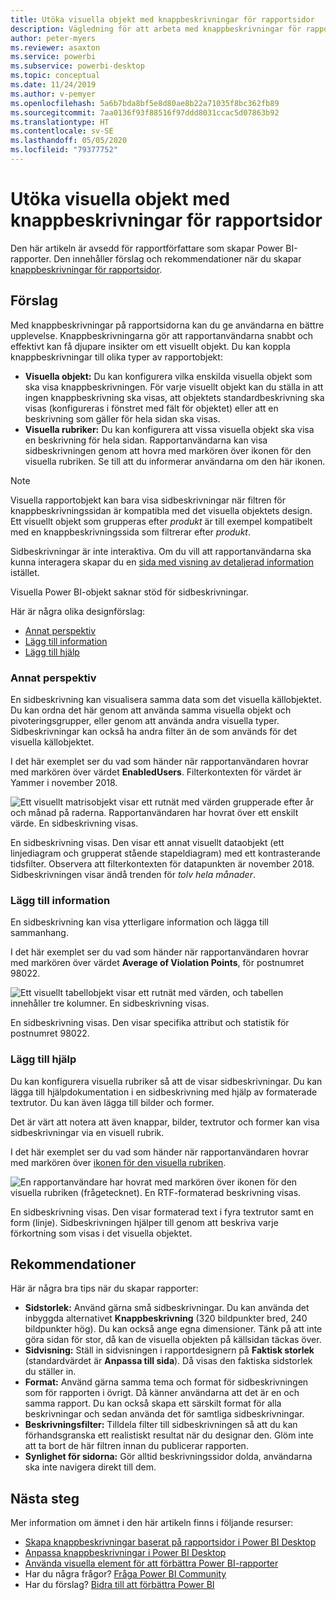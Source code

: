 ```yaml
---
title: Utöka visuella objekt med knappbeskrivningar för rapportsidor
description: Vägledning för att arbeta med knappbeskrivningar för rapportsidor.
author: peter-myers
ms.reviewer: asaxton
ms.service: powerbi
ms.subservice: powerbi-desktop
ms.topic: conceptual
ms.date: 11/24/2019
ms.author: v-pemyer
ms.openlocfilehash: 5a6b7bda8bf5e8d80ae8b22a71035f8bc362fb89
ms.sourcegitcommit: 7aa0136f93f88516f97ddd8031ccac5d07863b92
ms.translationtype: HT
ms.contentlocale: sv-SE
ms.lasthandoff: 05/05/2020
ms.locfileid: "79377752"
---
```

# <a name="extend-visuals-with-report-page-tooltips"></a>Utöka visuella objekt med knappbeskrivningar för rapportsidor

Den här artikeln är avsedd för rapportförfattare som skapar Power BI-rapporter. Den innehåller förslag och rekommendationer när du skapar [knappbeskrivningar för rapportsidor](../desktop-tooltips.md).

## <a name="suggestions"></a>Förslag

Med knappbeskrivningar på rapportsidorna kan du ge användarna en bättre upplevelse. Knappbeskrivningarna gör att rapportanvändarna snabbt och effektivt kan få djupare insikter om ett visuellt objekt. Du kan koppla knappbeskrivningar till olika typer av rapportobjekt:

- **Visuella objekt:** Du kan konfigurera vilka enskilda visuella objekt som ska visa knappbeskrivningen. För varje visuellt objekt kan du ställa in att ingen knappbeskrivning ska visas, att objektets standardbeskrivning ska visas (konfigureras i fönstret med fält för objektet) eller att en beskrivning som gäller för hela sidan ska visas.
- **Visuella rubriker:** Du kan konfigurera att vissa visuella objekt ska visa en beskrivning för hela sidan. Rapportanvändarna kan visa sidbeskrivningen genom att hovra med markören över ikonen för den visuella rubriken. Se till att du informerar användarna om den här ikonen.

> [!NOTE]
> Visuella rapportobjekt kan bara visa sidbeskrivningar när filtren för knappbeskrivningssidan är kompatibla med det visuella objektets design. Ett visuellt objekt som grupperas efter _produkt_ är till exempel kompatibelt med en knappbeskrivningssida som filtrerar efter _produkt_.
>
> Sidbeskrivningar är inte interaktiva. Om du vill att rapportanvändarna ska kunna interagera skapar du en [sida med visning av detaljerad information](../desktop-drillthrough.md) istället.
>
> Visuella Power BI-objekt saknar stöd för sidbeskrivningar.

Här är några olika designförslag:

- [Annat perspektiv](#different-perspective)
- [Lägg till information](#add-detail)
- [Lägg till hjälp](#add-help)

### <a name="different-perspective"></a>Annat perspektiv

En sidbeskrivning kan visualisera samma data som det visuella källobjektet. Du kan ordna det här genom att använda samma visuella objekt och pivoteringsgrupper, eller genom att använda andra visuella typer. Sidbeskrivningar kan också ha andra filter än de som används för det visuella källobjektet.

I det här exemplet ser du vad som händer när rapportanvändaren hovrar med markören över värdet **EnabledUsers**. Filterkontexten för värdet är Yammer i november 2018.

![Ett visuellt matrisobjekt visar ett rutnät med värden grupperade efter år och månad på raderna. Rapportanvändaren har hovrat över ett enskilt värde. En sidbeskrivning visas.](media/report-page-tooltips/suggestion-different-perspective.png)

En sidbeskrivning visas. Den visar ett annat visuellt dataobjekt (ett linjediagram och grupperat stående stapeldiagram) med ett kontrasterande tidsfilter. Observera att filterkontexten för datapunkten är november 2018. Sidbeskrivningen visar ändå trenden för _tolv hela månader_.

### <a name="add-detail"></a>Lägg till information

En sidbeskrivning kan visa ytterligare information och lägga till sammanhang.

I det här exemplet ser du vad som händer när rapportanvändaren hovrar med markören över värdet **Average of Violation Points**, för postnumret 98022.

![Ett visuellt tabellobjekt visar ett rutnät med värden, och tabellen innehåller tre kolumner. En sidbeskrivning visas.](media/report-page-tooltips/suggestion-add-details.png)

En sidbeskrivning visas. Den visar specifika attribut och statistik för postnumret 98022.

### <a name="add-help"></a>Lägg till hjälp

Du kan konfigurera visuella rubriker så att de visar sidbeskrivningar. Du kan lägga till hjälpdokumentation i en sidbeskrivning med hjälp av formaterade textrutor. Du kan även lägga till bilder och former.

Det är värt att notera att även knappar, bilder, textrutor och former kan visa sidbeskrivningar via en visuell rubrik.

I det här exemplet ser du vad som händer när rapportanvändaren hovrar med markören över [ikonen för den visuella rubriken](../desktop-visual-elements-for-reports.md).

![En rapportanvändare har hovrat med markören över ikonen för den visuella rubriken (frågetecknet). En RTF-formaterad beskrivning visas.](media/report-page-tooltips/suggestion-add-help.png)

En sidbeskrivning visas. Den visar formaterad text i fyra textrutor samt en form (linje). Sidbeskrivningen hjälper till genom att beskriva varje förkortning som visas i det visuella objektet.

## <a name="recommendations"></a>Rekommendationer

Här är några bra tips när du skapar rapporter:

- **Sidstorlek:** Använd gärna små sidbeskrivningar. Du kan använda det inbyggda alternativet **Knappbeskrivning** (320 bildpunkter bred, 240 bildpunkter hög). Du kan också ange egna dimensioner. Tänk på att inte göra sidan för stor, då kan de visuella objekten på källsidan täckas över.
- **Sidvisning:** Ställ in sidvisningen i rapportdesignern på **Faktisk storlek** (standardvärdet är **Anpassa till sida**). Då visas den faktiska sidstorlek du ställer in.
- **Format:** Använd gärna samma tema och format för sidbeskrivningen som för rapporten i övrigt. Då känner användarna att det är en och samma rapport. Du kan också skapa ett särskilt format för alla beskrivningar och sedan använda det för samtliga sidbeskrivningar.
- **Beskrivningsfilter:** Tilldela filter till sidbeskrivningen så att du kan förhandsgranska ett realistiskt resultat när du designar den. Glöm inte att ta bort de här filtren innan du publicerar rapporten.
- **Synlighet för sidorna:** Gör alltid beskrivningssidor dolda, användarna ska inte navigera direkt till dem.

## <a name="next-steps"></a>Nästa steg

Mer information om ämnet i den här artikeln finns i följande resurser:

- [Skapa knappbeskrivningar baserat på rapportsidor i Power BI Desktop](../desktop-tooltips.md)
- [Anpassa knappbeskrivningar i Power BI Desktop](../desktop-custom-tooltips.md)
- [Använda visuella element för att förbättra Power BI-rapporter](../desktop-visual-elements-for-reports.md)
- Har du några frågor? [Fråga Power BI Community](https://community.powerbi.com/)
- Har du förslag? [Bidra till att förbättra Power BI](https://ideas.powerbi.com/)

